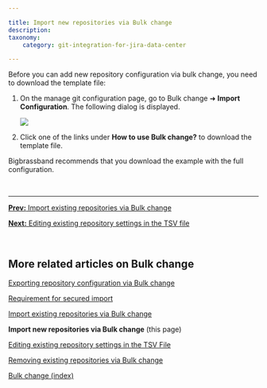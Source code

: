 ```yaml
---

title: Import new repositories via Bulk change
description:
taxonomy:
    category: git-integration-for-jira-data-center

---
```


Before you can add new repository configuration via bulk change, you need to download the template file:

1.  On the manage git configuration page, go to Bulk change ➜ **Import Configuration**. The following dialog is displayed.

    ![](/wp-content/uploads/gij-bulk-change-import-repo-cfg-c.png)

2.  Click one of the links under **How to use Bulk change?** to download the template file.

<div class="bbb-callout bbb--tip">
    <div class="irow">
    <div class="ilogobox">
        <span class="logoimg"></span>
    </div>
    <div class="imsgbox">
        Bigbrassband recommends that you download the example with the full configuration.
    </div>
    </div>
</div>

&nbsp;
* * *

[**Prev:** Import existing repositories via Bulk change](/git-integration-for-jira-data-center/import-existing-repositories-via-bulk-change-gij-self-managed)

[**Next:** Editing existing repository settings in the TSV file](/git-integration-for-jira-data-center/editing-existing-repository-settings-in-the-TSV-file-gij-self-managed)

&nbsp;

## More related articles on Bulk change

[Exporting repository configuration via Bulk change](/git-integration-for-jira-data-center/exporting-repository-configuration-via-bulk-change-gij-self-managed)

[Requirement for secured import](/git-integration-for-jira-data-center/requirement-for-secured-import-gij-self-managed)

[Import existing repositories via Bulk change](/git-integration-for-jira-data-center/import-existing-repositories-via-bulk-change-gij-self-managed)

**Import new repositories via Bulk change** (this page)

[Editing existing repository settings in the TSV File](/git-integration-for-jira-data-center/editing-existing-repository-settings-in-the-TSV-file-gij-self-managed)

[Removing existing repositories via Bulk change](/git-integration-for-jira-data-center/removing-existing-repositories-via-bulk-change-gij-self-managed)

[Bulk change (index)](/git-integration-for-jira-data-center/bulk-change-gij-self-managed)

